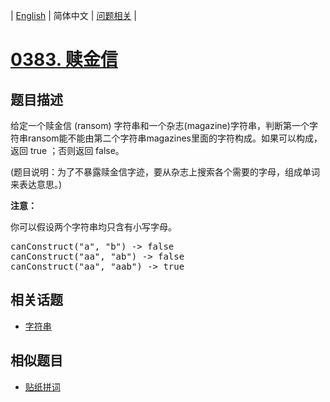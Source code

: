 
| [English](README_EN.md) | 简体中文 | [问题相关](QUESTION.md) |
# [0383. 赎金信](https://leetcode-cn.com/problems/ransom-note/)
## 题目描述
<p>给定一个赎金信 (ransom) 字符串和一个杂志(magazine)字符串，判断第一个字符串ransom能不能由第二个字符串magazines里面的字符构成。如果可以构成，返回 true ；否则返回 false。</p>

<p>(题目说明：为了不暴露赎金信字迹，要从杂志上搜索各个需要的字母，组成单词来表达意思。)</p>

<p><strong>注意：</strong></p>

<p>你可以假设两个字符串均只含有小写字母。</p>

<pre>
canConstruct(&quot;a&quot;, &quot;b&quot;) -&gt; false
canConstruct(&quot;aa&quot;, &quot;ab&quot;) -&gt; false
canConstruct(&quot;aa&quot;, &quot;aab&quot;) -&gt; true
</pre>

## 相关话题
- [字符串](https://leetcode-cn.com/tag/string)
## 相似题目
- [贴纸拼词](../0691/README.md)
